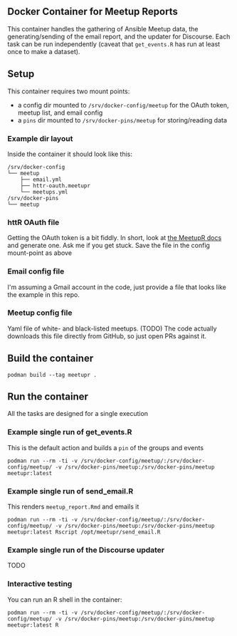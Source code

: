 ## Docker Container for Meetup Reports

This container handles the gathering of Ansible Meetup data, the generating/sending of the email report, and the updater for Discourse. Each task can be run independently (caveat that `get_events.R` has run at least once to make a dataset).

## Setup

This container requires two mount points:
- a config dir mounted to `/srv/docker-config/meetup` for the OAuth token, meetup list, and email config
- a `pins` dir mounted to `/srv/docker-pins/meetup` for storing/reading data

### Example dir layout

Inside the container it should look like this:
```
/srv/docker-config
└── meetup
    ├── email.yml
    ├── httr-oauth.meetupr
    └── meetups.yml
/srv/docker-pins
└── meetup
```

### httR OAuth file

Getting the OAuth token is a bit fiddly. In short, look at [the MeetupR docs](https://github.com/rladies/meetupr/?tab=readme-ov-file#oauth-yes) and generate one. Ask me if you get stuck. Save the file in the config mount-point as above

### Email config file

I'm assuming a Gmail account in the code, just provide a file that looks like the example in this repo.

### Meetup config file

Yaml file of white- and black-listed meetups. (TODO) The code actually downloads this file directly from GitHub, so just open PRs against it.

## Build the container

```
podman build --tag meetupr .
```

## Run the container

All the tasks are designed for a single execution

### Example single run of get_events.R

This is the default action and builds a `pin` of the groups and events

```
podman run --rm -ti -v /srv/docker-config/meetup/:/srv/docker-config/meetup/ -v /srv/docker-pins/meetup:/srv/docker-pins/meetup meetupr:latest
```

### Example single run of send_email.R

This renders `meetup_report.Rmd` and emails it

```
podman run --rm -ti -v /srv/docker-config/meetup/:/srv/docker-config/meetup/ -v /srv/docker-pins/meetup:/srv/docker-pins/meetup meetupr:latest Rscript /opt/meetupr/send_email.R
```

### Example single run of the Discourse updater

TODO

### Interactive testing

You can run an R shell in the container:

```
podman run --rm -ti -v /srv/docker-config/meetup/:/srv/docker-config/meetup/ -v /srv/docker-pins/meetup:/srv/docker-pins/meetup meetupr:latest R
```
